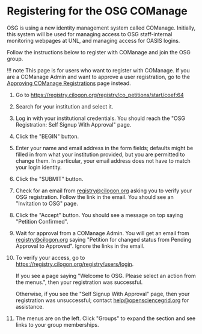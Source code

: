 Registering for the OSG COManage
================================

OSG is using a new identity management system called COManage.
Initially, this system will be used for managing access to OSG staff-internal monitoring webpages at UNL,
and managing access for OASIS logins.

Follow the instructions below to register with COManage and join the OSG group.

!!! note
    This page is for users who want to register with COManage.
    If you are a COManage Admin and want to approve a user registration,
    go to the [Approving COManage Registrations](/policy/comanage-instructions-admin) page instead.


1.  Go to <https://registry.cilogon.org/registry/co_petitions/start/coef:64>

1.  Search for your institution and select it.

1.  Log in with your institutional credentials.
    You should reach the "OSG Registration: Self Signup With Approval" page.

1.  Click the "BEGIN" button.

1.  Enter your name and email address in the form fields;
    defaults might be filled in from what your institution provided,
    but you are permitted to change them.
    In particular, your email address does not have to match your login identity.

1.  Click the "SUBMIT" button.

1.  Check for an email from <registry@cilogon.org> asking you to verify your OSG registration.
    Follow the link in the email.
    You should see an "Invitation to OSG" page.

1.  Click the "Accept" button.
    You should see a message on top saying "Petition Confirmed".

1.  Wait for approval from a COManage Admin.
    You will get an email from <registry@cilogon.org> saying "Petition for <NAME> changed status
    from Pending Approval to Approved".
    Ignore the links in the email.

1.  To verify your access, go to
    <https://registry.cilogon.org/registry/users/login>.

    If you see a page saying "Welcome to OSG. Please select an action from the menus.",
    then your registration was successful.

    Otherwise, if you see the "Self Signup With Approval" page, then your registration was unsuccessful;
    contact <help@opensciencegrid.org> for assistance.

1.  The menus are on the left.
    Click "Groups" to expand the section and see links to your group memberships.

